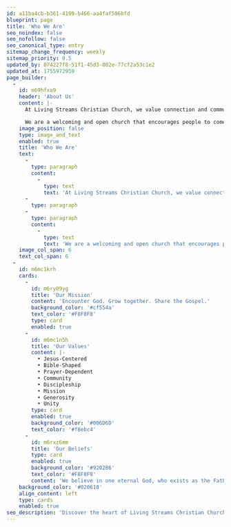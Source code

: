 ```yaml
---
id: a11ba4cb-b361-4199-b466-aa4faf506bfd
blueprint: page
title: 'Who We Are'
seo_noindex: false
seo_nofollow: false
seo_canonical_type: entry
sitemap_change_frequency: weekly
sitemap_priority: 0.5
updated_by: 074227f8-51f1-45d3-802e-77cf2a53c1e2
updated_at: 1755972959
page_builder:
  -
    id: m69hfxa9
    header: 'About Us'
    content: |-
      At Living Streams Christian Church, we value connection and community. Our teachings are built around connecting people to each other and to God.

      We are a welcoming and open church that encourages people to come and share in the love of Jesus. Come join our community and grow in your faith alongside others who have the same beliefs and values.
    image_position: false
    type: image_and_text
    enabled: true
    title: 'Who We Are'
    text:
      -
        type: paragraph
        content:
          -
            type: text
            text: 'At Living Streams Christian Church, we value connection and community. Our teachings are built around connecting people to each other and to God.'
      -
        type: paragraph
      -
        type: paragraph
        content:
          -
            type: text
            text: 'We are a welcoming and open church that encourages people to come and share in the love of Jesus. Come join our community and grow in your faith alongside others who have the same beliefs and values.'
    image_col_span: 6
    text_col_span: 6
  -
    id: m6mc1krh
    cards:
      -
        id: m6ry09yg
        title: 'Our Mission'
        content: 'Encounter God. Grow together. Share the Gospel.'
        background_color: '#cf554a'
        text_color: '#F8F8F8'
        type: card
        enabled: true
      -
        id: m6mc1n5h
        title: 'Our Values'
        content: |-
          • Jesus-Centered 
          • Bible-Shaped
          • Prayer-Dependent 
          • Community 
          • Discipleship 
          • Mission 
          • Generosity 
          • Unity
        type: card
        enabled: true
        background_color: '#006D6D'
        text_color: '#f8ebc4'
      -
        id: m6rxz6mm
        title: 'Our Beliefs'
        type: card
        enabled: true
        background_color: '#920286'
        text_color: '#F8F8F8'
        content: 'We believe in one eternal God, who exists as the Father, Son (Jesus Christ), and Holy Spirit.'
    background_color: '#020618'
    align_content: left
    type: cards
    enabled: true
seo_description: 'Discover the heart of Living Streams Christian Church. Learn about our mission, beliefs, and community as we strive to grow in faith and serve others.'
---
```

